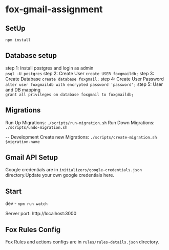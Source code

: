 # fox-gmail-assignment

## SetUp
`npm install`

## Database setup
   
step 1: Install postgres and login as admin  
        `psql -U postgres` 
step 2: Create User 
        `create USER foxgmaildb;` 
step 3: Create Database
        `create database foxgmail;`
step 4: Create User Password
        `alter user foxgmaildb with encrypted password 'password';`
step 5: User and DB mapping       
        `grant all privileges on database foxgmail to foxgmaildb;`

## Migrations

Run Up Migrations: `./scripts/run-migration.sh`
Run Down Migrations: `./scripts/undo-migration.sh`

-- Development
Create new Migrations: `./scripts/create-migration.sh $migration-name`

## Gmail API Setup

Google credentials are in `initializers/google-credentials.json` directory.Update your own google credentials here.


## Start
dev - `npm run watch`

Server port: http://localhost:3000

## Fox Rules Config

Fox Rules and actions configs are in `rules/rules-details.json` directory.

